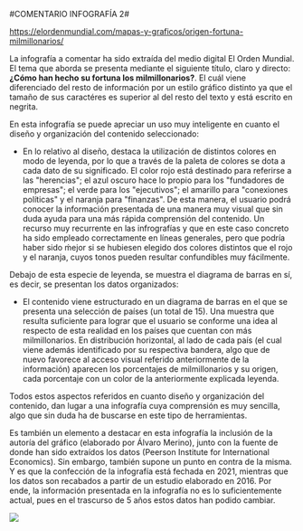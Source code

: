 
#COMENTARIO INFOGRAFÍA 2#

https://elordenmundial.com/mapas-y-graficos/origen-fortuna-milmillonarios/


La infografía a comentar ha sido extraída del medio digital El Orden Mundial. El tema que aborda se presenta mediante el siguiente título, claro y directo:  **¿Cómo han hecho su fortuna los milmillonarios?**. El cuál viene diferenciado del resto de información por un estilo gráfico distinto ya que el tamaño de sus caractéres es superior al del resto del texto y está escrito en negrita.

En esta infografía se puede apreciar un uso muy inteligente en cuanto el diseño y organización del contenido seleccionado:

- En lo relativo al diseño, destaca la utilización de distintos colores en modo de leyenda, por lo que a través de la paleta de colores se dota a cada dato de su significado. El color rojo está destinado para referirse a las "herencias"; el azul oscuro hace lo propio para los "fundadores de empresas"; el verde para los "ejecutivos"; el amarillo para "conexiones políticas" y el naranja para "finanzas".
De esta manera, el usuario podrá conocer la información presentada de una manera muy visual que sin duda ayuda para una más rápida comprensión del contenido. Un recurso muy recurrente en las infrografías y que en este caso concreto ha sido empleado correctamente en líneas generales, pero que podría haber sido ḿejor si se hubiesen elegido dos colores distintos que el rojo y el naranja, cuyos tonos pueden resultar confundibles muy fácilmente. 

Debajo de esta especie de leyenda, se muestra el diagrama de barras en sí, es decir, se presentan los datos organizados:

- El contenido viene estructurado en un diagrama de barras en el que se presenta una selección de países (un total de 15). Una muestra que resulta suficiente para lograr que el usuario se conforme una idea al respecto de esta realidad en los países que cuentan con más milmillonarios. 
En distribución horizontal, al lado de cada país (el cual viene además identificado por su respectiva bandera, algo que de nuevo favorece al acceso visual referido anteriormente de la información) aparecen los porcentajes de milmillonarios y su origen, cada porcentaje con un color de la anteriormente explicada leyenda.

Todos estos aspectos referidos en cuanto diseño y organización del contenido, dan lugar a una infografía cuya comprensión es muy sencilla, algo que sin duda ha de buscarse en este tipo de herramientas. 

Es también un elemento a destacar en esta infografía la inclusión de la autoría del gráfico (elaborado por Álvaro Merino), junto con la fuente de donde han sido extraídos los datos (Peerson Institute for International Economics). Sin embargo, también supone un punto en contra de la misma. Y es que la confección de la infografía está fechada en 2021, mientras que los datos son recabados a partir de un estudio elaborado en 2016. Por ende, la información presentada en la infografía no es lo suficientemente actual, pues en el trascurso de 5 años estos datos han podido cambiar. 



<img src="infografiamultimillonarios.png">
